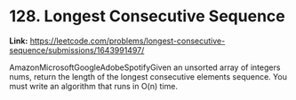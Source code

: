 # 128. Longest Consecutive Sequence

**Link:** https://leetcode.com/problems/longest-consecutive-sequence/submissions/1643991497/

AmazonMicrosoftGoogleAdobeSpotifyGiven an unsorted array of integers nums, return the length of the longest consecutive elements sequence. You must write an algorithm that runs in O(n) time.

